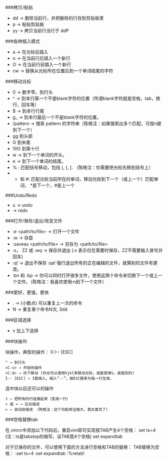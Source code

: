 


###拷贝/粘贴

- dd → 删除当前行，并把删除的行存到剪贴板里
- p → 粘贴剪贴板
- yy → 拷贝当前行当行于 ddP


###各种插入模式

- a → 在光标后插入
- o → 在当前行后插入一个新行
- O → 在当前行前插入一个新行
- cw → 替换从光标所在位置后到一个单词结尾的字符

###移动光标

- 0 → 数字零，到行头
- ^ → 到本行第一个不是blank字符的位置（所谓blank字符就是空格，tab，换行，回车等）
- $ → 到本行行尾
- g_ → 到本行最后一个不是blank字符的位置。
- /pattern → 搜索 pattern 的字符串（陈皓注：如果搜索出多个匹配，可按n键到下一个）
- gg  到头部
- G  到末尾
- 10G 到第十行
- w → 到下一个单词的开头。
- e → 到下一个单词的结尾。
- % : 匹配括号移动，包括 (, {, [. （陈皓注：你需要把光标先移到括号上）
- * 和 #:  匹配光标当前所在的单词，移动光标到下一个（或上一个）匹配单词， *是下一个，#是上一个



###Undo/Redo

- u → undo
- <C-r> → redo

###打开/保存/退出/改变文件

- :e <path/to/file> → 打开一个文件
- :w → 存盘
- :saveas <path/to/file> → 另存为 <path/to/file>
- :x， ZZ 或 :wq → 保存并退出 (:x 表示仅在需要时保存，ZZ不需要输入冒号并回车)
- :q! → 退出不保存 :qa! 强行退出所有的正在编辑的文件，就算别的文件有更改。
- :bn 和 :bp → 你可以同时打开很多文件，使用这两个命令来切换下一个或上一个文件。（陈皓注：我喜欢使用:n到下一个文件）


###更好，更强，更快


- . → (小数点) 可以重复上一次的命令
- N<command> → 重复某个命令N次, 3dd


###区域选择

- v 加上下选择

###块操作: <C-v>

块操作，典型的操作： 0 <C-v> <C-d> I-- [ESC]

    ^ → 到行头
    <C-v> → 开始块操作
    <C-d> → 向下移动 (你也可以使用hjkl来移动光标，或是使用%，或是别的)
    I-- [ESC] → I是插入，插入“--”，按ESC键来为每一行生效。

选中块以后还可以的操作

    J → 把所有的行连接起来（变成一行）
    < 或 > → 左右缩进
    = → 自动给缩进 （陈皓注：这个功能相当强大，我太喜欢了）

###空格替换tab


在.vimrc中添加以下代码后，重启vim即可实现按TAB产生4个空格：
set ts=4  (注：ts是tabstop的缩写，设TAB宽4个空格)
set expandtab

对于已保存的文件，可以使用下面的方法进行空格和TAB的替换：
TAB替换为空格：
:set ts=4
:set expandtab
:%retab!
